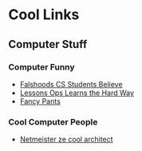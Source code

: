 # Cool Links #
## Computer Stuff ##

### Computer Funny ###
* [Falshoods CS Students Believe](https://www.netmeister.org/blog/cs-falsehoods.html)
* [Lessons Ops Learns the Hard Way](https://www.netmeister.org/blog/ops-lessons.html)
* [Fancy Pants](https://www.slideshare.net/jschauma/fancy-pants-13484018/12)

### Cool Computer People ###
* [Netmeister ze cool architect](https://www.netmeister.org/)
